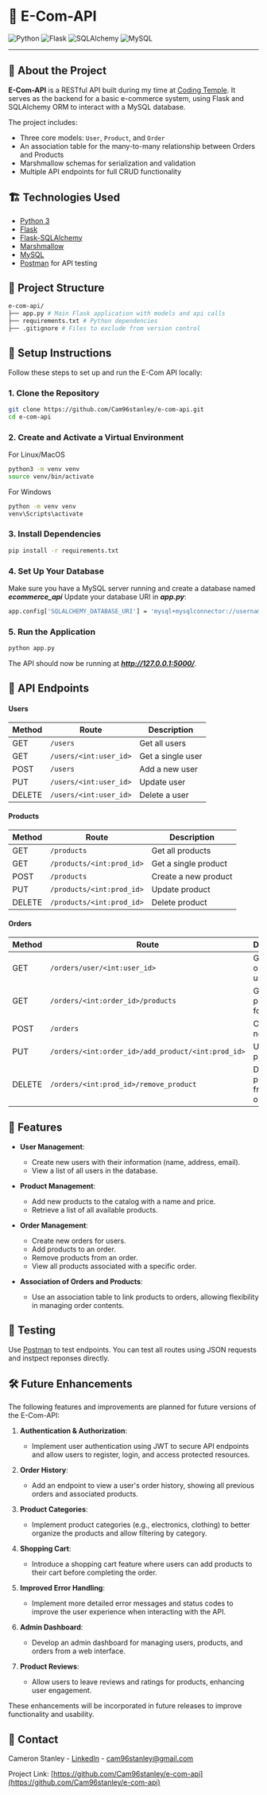 # 🛒 E-Com-API

![Python](https://img.shields.io/badge/Python-3.11-blue?logo=python&logoColor=white)
![Flask](https://img.shields.io/badge/Flask-3.1-lightgrey?logo=flask)
![SQLAlchemy](https://img.shields.io/badge/SQLAlchemy-ORM-red?logo=sqlite)
![MySQL](https://img.shields.io/badge/MySQL-Database-blue?logo=mysql)

---

## 📌 About the Project

**E-Com-API** is a RESTful API built during my time at [Coding Temple](https://www.codingtemple.com/). It serves as the backend for a basic e-commerce system, using Flask and SQLAlchemy ORM to interact with a MySQL database.

The project includes:

- Three core models: `User`, `Product`, and `Order`
- An association table for the many-to-many relationship between Orders and Products
- Marshmallow schemas for serialization and validation
- Multiple API endpoints for full CRUD functionality

## 🏗️ Technologies Used

- [Python 3](https://www.python.org/)
- [Flask](https://flask.palletsprojects.com/)
- [Flask-SQLAlchemy](https://flask-sqlalchemy.palletsprojects.com/)
- [Marshmallow](https://marshmallow.readthedocs.io/)
- [MySQL](https://www.mysql.com/)
- [Postman](https://www.postman.com/) for API testing

## 📁 Project Structure

```bash
e-com-api/
├── app.py # Main Flask application with models and api calls
├── requirements.txt # Python dependencies
├── .gitignore # Files to exclude from version control
```

## 🚀 Setup Instructions

Follow these steps to set up and run the E-Com API locally:

### 1. Clone the Repository

```bash
git clone https://github.com/Cam96stanley/e-com-api.git
cd e-com-api
```

### 2. Create and Activate a Virtual Environment

For Linux/MacOS

```bash
python3 -m venv venv
source venv/bin/activate
```

For Windows

```bash
python -m venv venv
venv\Scripts\activate
```

### 3. Install Dependencies

```bash
pip install -r requirements.txt
```

### 4. Set Up Your Database

Make sure you have a MySQL server running and create a database named **_ecommerce_api_**
Update your database URI in **_app.py_**:

```bash
app.config['SQLALCHEMY_DATABASE_URI'] = 'mysql+mysqlconnector://username:password@localhost/ecommerce_api'
```

### 5. Run the Application

```bash
python app.py
```

The API should now be running at ***http://127.0.0.1:5000/***.

## 🔌 API Endpoints

#### Users

| Method | Route                  | Description       |
| ------ | ---------------------- | ----------------- |
| GET    | `/users`               | Get all users     |
| GET    | `/users/<int:user_id>` | Get a single user |
| POST   | `/users`               | Add a new user    |
| PUT    | `/users/<int:user_id>` | Update user       |
| DELETE | `/users/<int:user_id>` | Delete a user     |

#### Products

| Method | Route                     | Description          |
| ------ | ------------------------- | -------------------- |
| GET    | `/products`               | Get all products     |
| GET    | `/products/<int:prod_id>` | Get a single product |
| POST   | `/products`               | Create a new product |
| PUT    | `/products/<int:prod_id>` | Update product       |
| DELETE | `/products/<int:prod_id>` | Delete product       |

#### Orders

| Method | Route                                              | Description                    |
| ------ | -------------------------------------------------- | ------------------------------ |
| GET    | `/orders/user/<int:user_id>`                       | Get all orders for a user      |
| GET    | `/orders/<int:order_id>/products`                  | Get all products for an order  |
| POST   | `/orders`                                          | Create a new order             |
| PUT    | `/orders/<int:order_id>/add_product/<int:prod_id>` | Update product                 |
| DELETE | `/orders/<int:prod_id>/remove_product`             | Delete a product from an order |

## 🧰 Features

- **User Management**:

  - Create new users with their information (name, address, email).
  - View a list of all users in the database.

- **Product Management**:

  - Add new products to the catalog with a name and price.
  - Retrieve a list of all available products.

- **Order Management**:

  - Create new orders for users.
  - Add products to an order.
  - Remove products from an order.
  - View all products associated with a specific order.

- **Association of Orders and Products**:
  - Use an association table to link products to orders, allowing flexibility in managing order contents.

## 🧪 Testing

Use [Postman](https://www.postman.com) to test endpoints. You can test all routes using JSON requests and instpect reponses directly.

## 🛠 Future Enhancements

The following features and improvements are planned for future versions of the E-Com-API:

1. **Authentication & Authorization**:

   - Implement user authentication using JWT to secure API endpoints and allow users to register, login, and access protected resources.

2. **Order History**:

   - Add an endpoint to view a user's order history, showing all previous orders and associated products.

3. **Product Categories**:

   - Implement product categories (e.g., electronics, clothing) to better organize the products and allow filtering by category.

4. **Shopping Cart**:

   - Introduce a shopping cart feature where users can add products to their cart before completing the order.

5. **Improved Error Handling**:

   - Implement more detailed error messages and status codes to improve the user experience when interacting with the API.

6. **Admin Dashboard**:

   - Develop an admin dashboard for managing users, products, and orders from a web interface.

7. **Product Reviews**:
   - Allow users to leave reviews and ratings for products, enhancing user engagement.

These enhancements will be incorporated in future releases to improve functionality and usability.

## 📧 Contact

Cameron Stanley - [LinkedIn](https://www.linkedin.com/in/cameron-stanley-007908339/) - cam96stanley@gmail.com

Project Link: [https://github.com/Cam96stanley/e-com-api](https://github.com/Cam96stanley/e-com-api)
